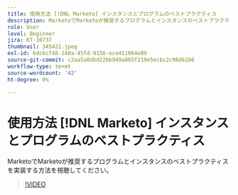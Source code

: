 ```yaml
---
title: 使用方法 [!DNL Marketo] インスタンスとプログラムのベストプラクティス
description: MarketoでMarketoが推奨するプログラムとインスタンスのベストプラクティスを実装する方法を視聴してください。
role: User
level: Beginner
jira: KT-10737
thumbnail: 345421.jpeg
exl-id: 6dc6cf48-240a-45fd-9156-ece411064e89
source-git-commit: c2aa5a0dbd22bb949a865f219e5ecbc2c96d6286
workflow-type: tm+mt
source-wordcount: '42'
ht-degree: 0%

---
```


# 使用方法 [!DNL Marketo] インスタンスとプログラムのベストプラクティス

MarketoでMarketoが推奨するプログラムとインスタンスのベストプラクティスを実装する方法を視聴してください。

>[!VIDEO](https://video.tv.adobe.com/v/345421/?quality=12&learn=on)
